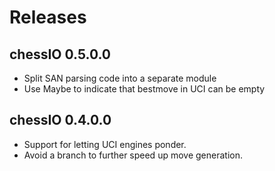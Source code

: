 # Releases

## chessIO 0.5.0.0

- Split SAN parsing code into a separate module
- Use Maybe to indicate that bestmove in UCI can be empty

## chessIO 0.4.0.0

- Support for letting UCI engines ponder.
- Avoid a branch to further speed up move generation.

